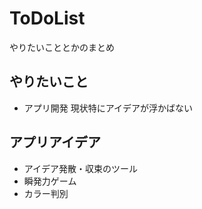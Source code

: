 # ToDoList
やりたいこととかのまとめ

## やりたいこと
- アプリ開発
現状特にアイデアが浮かばない

## アプリアイデア
- アイデア発散・収束のツール
- 瞬発力ゲーム
- カラー判別

